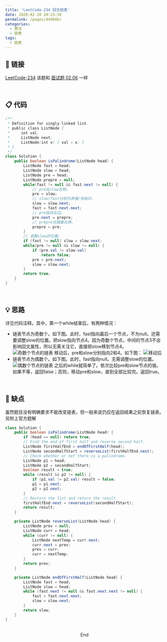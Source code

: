 ```yaml
---
title: 'LeetCode-234 回文链表'
date: 2020-02-20 20:23:58
permalink: /pages/44db8b/
categories:
  - 算法
  - 链表
tags:
  - 链表
---
```

## 🔗 链接
[LeetCode-234](https://leetcode-cn.com/problems/palindrome-linked-list/)
该题和 [面试题 02.06](https://leetcode-cn.com/problems/palindrome-linked-list-lcci/) 一样

<br/>

## 📋 代码
```java
/**
 * Definition for singly-linked list.
 * public class ListNode {
 *     int val;
 *     ListNode next;
 *     ListNode(int x) { val = x; }
 * }
 */
class Solution {
    public boolean isPalindrome(ListNode head) {
        ListNode fast = head;
        ListNode slow = head;
        ListNode pre = head;
        ListNode prepre = null;
        while(fast != null && fast.next != null) {
            // pre在slow左侧。
            pre = slow;
            // slow/fast分别代表慢/快指针。
            slow = slow.next;
            fast = fast.next.next;
            // pre指向左边。
            pre.next = prepre;
            // prepre也跟着右移。
            prepre = pre;
        }
        // 调整slow的位置。
        if (fast != null) slow = slow.next;
        while(pre != null && slow != null) {
            if (pre.val != slow.val)
                return false;
            pre = pre.next;
            slow = slow.next;
        }
        return true;
    }
}
```
<br/>

## 💡 思路
详见代码注释。其中，第一个while结束后，有两种情况：
- 链表节点为奇数个。如下图。此时，fast指向最后一个节点，不为null。还需要调整slow的位置。把slow指向节点4。因为奇数个节点，中间的节点3不会影响回文属性，所以无需关注它，直接把slow移到节点4。
![奇数个节点的链表](https://iyes.life/post-images/1582205737501.png)
移动后，pre和slow分别指向2和4。如下图：
![移动后](https://iyes.life/post-images/1582205868614.png)
- 链表节点为偶数个。如下图。此时，fast指向null。无需调整slow的位置。
![偶数个节点的链表](https://iyes.life/post-images/1582204878105.png)
之后的while就简单了。依次比较pre和slow节点的值。如果不等，返回false；否则，移动pre和slow，直到全部比较完。返回true。

<br/>

## 🎃 缺点
虽然题目没有明确要求不能改变链表，但一般来说仍应在返回结果之前恢复链表。
另附上官方题解
```java
class Solution {
    public boolean isPalindrome(ListNode head) {
        if (head == null) return true;
        // Find the end of first half and reverse second half.
        ListNode firstHalfEnd = endOfFirstHalf(head);
        ListNode secondHalfStart = reverseList(firstHalfEnd.next);
        // Check whether or not there is a palindrome.
        ListNode p1 = head;
        ListNode p2 = secondHalfStart;
        boolean result = true;
        while (result && p2 != null) {
            if (p1.val != p2.val) result = false;
            p1 = p1.next;
            p2 = p2.next;
        }        
        // Restore the list and return the result.
        firstHalfEnd.next = reverseList(secondHalfStart);
        return result;
    }

    private ListNode reverseList(ListNode head) {
        ListNode prev = null;
        ListNode curr = head;
        while (curr != null) {
            ListNode nextTemp = curr.next;
            curr.next = prev;
            prev = curr;
            curr = nextTemp;
        }
        return prev;
    }

    private ListNode endOfFirstHalf(ListNode head) {
        ListNode fast = head;
        ListNode slow = head;
        while (fast.next != null && fast.next.next != null) {
            fast = fast.next.next;
            slow = slow.next;
        }
        return slow;
    }
}
```

<br/>

<center>End</center>

